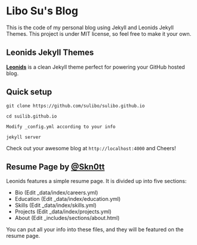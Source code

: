 # Libo Su's Blog  

This is the code of my personal blog using Jekyll and Leonids Jekyll Themes. This project is under MIT license, so feel free to make it your own.

## Leonids Jekyll Themes

**[Leonids](http://renyuanz.github.io/leonids)** is a clean Jekyll theme perfect for powering your GitHub hosted blog.

## Quick setup

`git clone https://github.com/sulibo/sulibo.github.io`

`cd suilib.github.io`

`Modify _config.yml according to your info` 

`jekyll server`

Check out your awesome blog at `http://localhost:4000` and Cheers!

## Resume Page by [@Skn0tt](https://github.com/Skn0tt)
Leonids features a simple resume page. It is divided up into five sections: 

* Bio (Edit \_data/index/careers.yml)
* Education (Edit \_data/index/education.yml)
* Skills (Edit \_data/index/skills.yml)
* Projects (Edit \_data/index/projects.yml)
* About (Edit \_includes/sections/about.html)

You can put all your info into these files, and they will be featured on the resume page.

